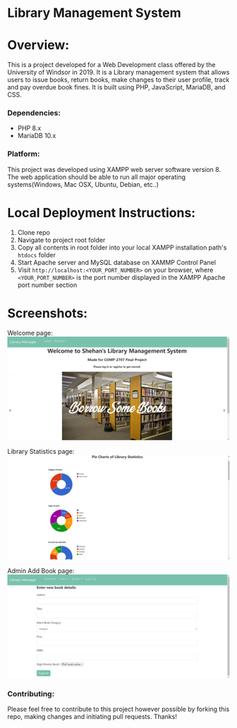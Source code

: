 
# Library Management System

# Overview:
This is a project developed for a Web Development class offered by the University of Windsor in 2019. It is a Library management system that allows users to issue books, return books, make changes to their user profile, track and pay overdue book fines. It is built using PHP, JavaScript, MariaDB, and CSS. 

### Dependencies:
* PHP 8.x
* MariaDB 10.x

### Platform:
This project was developed using XAMPP web server software version 8. The web application should be able to run all major operating systems(Windows, Mac OSX, Ubuntu, Debian, etc..) 

# Local Deployment Instructions: 
1. Clone repo
2. Navigate to project root folder  
3. Copy all contents in root folder into your local XAMPP installation path's ```htdocs``` folder 
4. Start Apache server and MySQL database on XAMMP Control Panel  
5. Visit ```http://localhost:<YOUR_PORT_NUMBER>``` on your browser, where ```<YOUR_PORT_NUMBER>``` is the port number displayed in the XAMPP Apache port number section

# Screenshots: 
Welcome page:
![Main page](/images/screenshot_1.png)

Library Statistics page:
![Thread view page](/images/screenshot_2.png)

Admin Add Book page:
![Post view page](/images/screenshot_3.png)

### Contributing:
Please feel free to contribute to this project however possible by forking this repo, making changes and initiating pull requests. Thanks!

